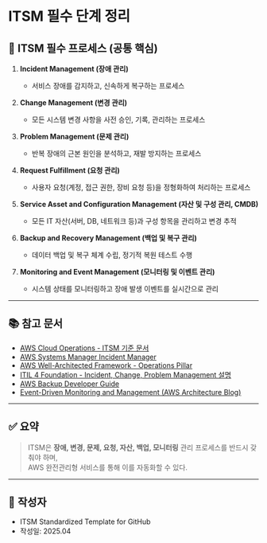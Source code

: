 # ITSM 필수 단계 정리

## 📌 ITSM 필수 프로세스 (공통 핵심)

1. **Incident Management (장애 관리)**
   - 서비스 장애를 감지하고, 신속하게 복구하는 프로세스

2. **Change Management (변경 관리)**
   - 모든 시스템 변경 사항을 사전 승인, 기록, 관리하는 프로세스

3. **Problem Management (문제 관리)**
   - 반복 장애의 근본 원인을 분석하고, 재발 방지하는 프로세스

4. **Request Fulfillment (요청 관리)**
   - 사용자 요청(계정, 접근 권한, 장비 요청 등)을 정형화하여 처리하는 프로세스

5. **Service Asset and Configuration Management (자산 및 구성 관리, CMDB)**
   - 모든 IT 자산(서버, DB, 네트워크 등)과 구성 항목을 관리하고 변경 추적

6. **Backup and Recovery Management (백업 및 복구 관리)**
   - 데이터 백업 및 복구 체계 수립, 정기적 복원 테스트 수행

7. **Monitoring and Event Management (모니터링 및 이벤트 관리)**
   - 시스템 상태를 모니터링하고 장애 발생 이벤트를 실시간으로 관리

---

## 📚 참고 문서

- [AWS Cloud Operations - ITSM 기준 문서](https://docs.aws.amazon.com/whitepapers/latest/cloud-operations-on-aws/cloud-operations-on-aws.html)
- [AWS Systems Manager Incident Manager](https://docs.aws.amazon.com/systems-manager/latest/userguide/incidents-what-is.html)
- [AWS Well-Architected Framework - Operations Pillar](https://docs.aws.amazon.com/wellarchitected/latest/operations-pillar/operations-pillar.html)
- [ITIL 4 Foundation - Incident, Change, Problem Management 설명](https://www.axelos.com/best-practice-solutions/itil/what-is-itil)
- [AWS Backup Developer Guide](https://docs.aws.amazon.com/aws-backup/latest/devguide/whatisbackup.html)
- [Event-Driven Monitoring and Management (AWS Architecture Blog)](https://aws.amazon.com/blogs/architecture/event-driven-monitoring-and-management/)

---

## ✅ 요약

> ITSM은 **장애, 변경, 문제, 요청, 자산, 백업, 모니터링** 관리 프로세스를 반드시 갖춰야 하며,  
> AWS 완전관리형 서비스를 통해 이를 자동화할 수 있다.

---

## 📂 작성자

- ITSM Standardized Template for GitHub
- 작성일: 2025.04
